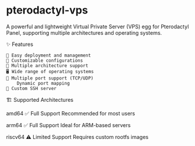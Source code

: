 # pterodactyl-vps
A powerful and lightweight Virtual Private Server (VPS) egg for Pterodactyl Panel, supporting multiple architectures and operating systems.

✨ Features

    🚀 Easy deployment and management
    🔧 Customizable configurations
    🔄 Multiple architecture support
    🖥️ Wide range of operating systems
    🔌 Multiple port support (TCP/UDP)
        Dynamic port mapping
    🚀 Custom SSH server

🏗️ Supported Architectures

amd64 	✅ Full Support 	Recommended for most users

arm64 	✅ Full Support 	Ideal for ARM-based servers

riscv64 	⚠️ Limited Support 	Requires custom rootfs images
